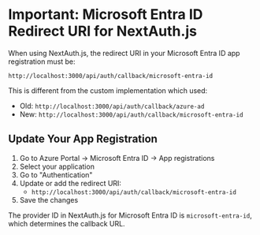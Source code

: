 # Important: Microsoft Entra ID Redirect URI for NextAuth.js

When using NextAuth.js, the redirect URI in your Microsoft Entra ID app registration must be:

```
http://localhost:3000/api/auth/callback/microsoft-entra-id
```

This is different from the custom implementation which used:
- Old: `http://localhost:3000/api/auth/callback/azure-ad`
- New: `http://localhost:3000/api/auth/callback/microsoft-entra-id`

## Update Your App Registration

1. Go to Azure Portal → Microsoft Entra ID → App registrations
2. Select your application
3. Go to "Authentication"
4. Update or add the redirect URI:
   - `http://localhost:3000/api/auth/callback/microsoft-entra-id`
5. Save the changes

The provider ID in NextAuth.js for Microsoft Entra ID is `microsoft-entra-id`, which determines the callback URL.